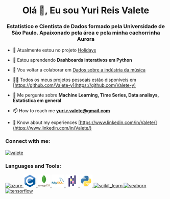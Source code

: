<h1 align="center">Olá 👋, Eu sou Yuri Reis Valete</h1>
<h3 align="center">Estatístico e Cientista de Dados formado pela Universidade de São Paulo. Apaixonado pela área e pela minha cachorrinha Aurora</h3>

- 🔭 Atualmente estou no projeto [Holidays](https://github.com/Valete-y/Holidays)

- 🌱 Estou aprendendo **Dashboards interativos em Python**

- 👯 Vou voltar a colaborar em [Dados sobre a indústria da música](https://github.com/eduardoprospero/Analise-de-dados-musicais)

- 👨‍💻 Todos os meus projetos pessoais estão disponíveis em [https://github.com/Valete-y](https://github.com/Valete-y)

- 💬 Me pergunte sobre **Machine Learning, Time Series, Data analisys, Estatística em general**

- 📫 How to reach me **yuri.r.valete@gmail.com**

- 📄 Know about my experiences [https://www.linkedin.com/in/Valete/](https://www.linkedin.com/in/Valete/)

<h3 align="left">Connect with me:</h3>
<p align="left">
<a href="https://linkedin.com/in/valete" target="blank"><img align="center" src="https://raw.githubusercontent.com/rahuldkjain/github-profile-readme-generator/master/src/images/icons/Social/linked-in-alt.svg" alt="valete" height="30" width="40" /></a>
</p>

<h3 align="left">Languages and Tools:</h3>
<p align="left"> <a href="https://azure.microsoft.com/en-in/" target="_blank" rel="noreferrer"> <img src="https://www.vectorlogo.zone/logos/microsoft_azure/microsoft_azure-icon.svg" alt="azure" width="40" height="40"/> </a> <a href="https://www.cprogramming.com/" target="_blank" rel="noreferrer"> <img src="https://raw.githubusercontent.com/devicons/devicon/master/icons/c/c-original.svg" alt="c" width="40" height="40"/> </a> <a href="https://www.mongodb.com/" target="_blank" rel="noreferrer"> <img src="https://raw.githubusercontent.com/devicons/devicon/master/icons/mongodb/mongodb-original-wordmark.svg" alt="mongodb" width="40" height="40"/> </a> <a href="https://www.mysql.com/" target="_blank" rel="noreferrer"> <img src="https://raw.githubusercontent.com/devicons/devicon/master/icons/mysql/mysql-original-wordmark.svg" alt="mysql" width="40" height="40"/> </a> <a href="https://pandas.pydata.org/" target="_blank" rel="noreferrer"> <img src="https://raw.githubusercontent.com/devicons/devicon/2ae2a900d2f041da66e950e4d48052658d850630/icons/pandas/pandas-original.svg" alt="pandas" width="40" height="40"/> </a> <a href="https://www.python.org" target="_blank" rel="noreferrer"> <img src="https://raw.githubusercontent.com/devicons/devicon/master/icons/python/python-original.svg" alt="python" width="40" height="40"/> </a> <a href="https://scikit-learn.org/" target="_blank" rel="noreferrer"> <img src="https://upload.wikimedia.org/wikipedia/commons/0/05/Scikit_learn_logo_small.svg" alt="scikit_learn" width="40" height="40"/> </a> <a href="https://seaborn.pydata.org/" target="_blank" rel="noreferrer"> <img src="https://seaborn.pydata.org/_images/logo-mark-lightbg.svg" alt="seaborn" width="40" height="40"/> </a> <a href="https://www.tensorflow.org" target="_blank" rel="noreferrer"> <img src="https://www.vectorlogo.zone/logos/tensorflow/tensorflow-icon.svg" alt="tensorflow" width="40" height="40"/> </a> </p>
